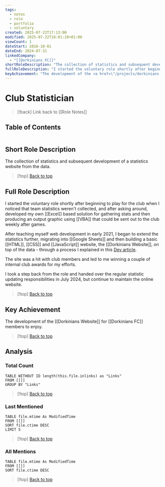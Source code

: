 ```yaml
---
tags:
  - notes
  - role
  - portfolio
  - voluntary
created: 2025-07-22T17:13:00
modified: 2025-07-22T18:01:20+01:00
viewCount: 1
dateStart: 2016-10-01
dateEnd: 2024-07-31
linkedCompany:
  - "[[Dorkinians FC]]"
shortRoleDescription: "The collection of statistics and subsequent development of a statistics website from the data."
fullRoleDescription: "I started the voluntary role shortly after beginning to play for the club when I noticed that team statistics weren't collected, and after asking around, developed my own <span class=\"theme-link\">Excel</span> based solution for gathering stats and then producing an output graphic using <span class=\"theme-link\">VBA</span> that could be sent out to the club weekly after games.<br>After teaching myself web development in early 2021, I began to extend the statistics further, migrating into <span class=\"theme-link\">Google Sheets</span> and then building a basic <span class=\"theme-link\">HTML</span>, <span class=\"theme-link\">CSS</span> and <span class=\"theme-link\">JavaScript</span> website, the <a href=\"/projects/dorkinians-website\" class=\"theme-link\">Dorkinians Website</a>, on top of the data - through a process I explained in this <a href=\"https://dev.to/bangsluke/building-a-stats-website-for-a-sports-club-4g5m\">Dev article</a>.<br>The site was a hit with club members and led to me winning a couple of internal club awards for my efforts.<br>I took a step back from the role and handed over the regular statistic updating responsibilities in July 2024, but continue to maintain the online website."
keyAchievement: "The development of the <a href=\"/projects/dorkinians-website\" class=\"theme-link\">Dorkinians Website</a> for <span class=\"theme-link\">Dorkinians FC</span> members to enjoy."
---
```

# Club Statistician

> [!back] Link back to [[Role Notes]]

## Table of Contents
```table-of-contents
```

## Short Role Description

The collection of statistics and subsequent development of a statistics website from the data.

>[!top] [Back to top](#Table%20of%20Contents)

## Full Role Description

I started the voluntary role shortly after beginning to play for the club when I noticed that team statistics weren't collected, and after asking around, developed my own [[Excel]] based solution for gathering stats and then producing an output graphic using [[VBA]] that could be sent out to the club weekly after games.

After teaching myself web development in early 2021, I began to extend the statistics further, migrating into [[Google Sheets]] and then building a basic [[HTML]], [[CSS]] and [[JavaScript]] website, the [[Dorkinians Website]], on top of the data - through a process I explained in this [Dev article](https://dev.to/bangsluke/building-a-stats-website-for-a-sports-club-4g5m).

The site was a hit with club members and led to me winning a couple of internal club awards for my efforts.

I took a step back from the role and handed over the regular statistic updating responsibilities in July 2024, but continue to maintain the online website.

>[!top] [Back to top](#Table%20of%20Contents)

## Key Achievement

The development of the [[Dorkinians Website]] for [[Dorkinians FC]] members to enjoy.

>[!top] [Back to top](#Table%20of%20Contents)

## Analysis

### Total Count

```dataview
TABLE WITHOUT ID length(this.file.inlinks) as "Links"
FROM [[]]
GROUP BY "Links"
```

>[!top] [Back to top](#Table%20of%20Contents)

### Last Mentioned

```dataview
TABLE file.mtime As ModifiedTime
FROM [[]]
SORT file.ctime DESC
LIMIT 5
```

>[!top] [Back to top](#Table%20of%20Contents)

### All Mentions

```dataview
TABLE file.mtime As ModifiedTime
FROM [[]]
SORT file.ctime DESC
```

>[!top] [Back to top](#Table%20of%20Contents)